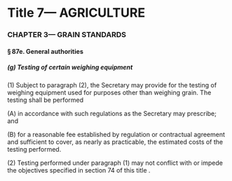 
# Title 7— AGRICULTURE
### CHAPTER 3— GRAIN STANDARDS
#### § 87e. General authorities
##### (g) Testing of certain weighing equipment

(1) Subject to paragraph (2), the Secretary may provide for the testing of weighing equipment used for purposes other than weighing grain. The testing shall be performed

(A) in accordance with such regulations as the Secretary may prescribe; and

(B) for a reasonable fee established by regulation or contractual agreement and sufficient to cover, as nearly as practicable, the estimated costs of the testing performed.

(2) Testing performed under paragraph (1) may not conflict with or impede the objectives specified in section 74 of this title .
